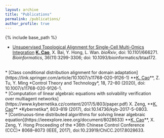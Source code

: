 ```yaml
---
layout: archive
title: "Publications"
permalink: /publications/
author_profile: true
---
```


{% include base_path %}

* [Unsupervised Topological Alignment for Single-Cell Multi-Omics Integration](https://academic.oup.com/bioinformatics/article/36/Supplement_1/i48/5870490)
**<u>K. Cao</u>**, X. Bai, Y. Hong, L. Wan.
*bioRxiv*, doi: 10.1101/666271.
*Bioinformatics*, 36(11):3299-3306; doi: 10.1093/bioinformatics/btaa172.
 <br>
* [Class conditional distribution alignment for domain adaptation](https://link.springer.com/article/10.1007/s11768-020-9126-1)
**<u>K. Cao</u>**, Z. Tu, Y. Ming
*Control Theory and Technology*, 18, 72–80 (2020), doi: 10.1007/s11768-020-9126-1.
  <br>
* [Computation of linear algebraic equations with solvability verification over multiagent networks](https://www.kybernetika.cz/content/2017/5/803/paper.pdf)
X. Zeng, **<u>K. Cao</u>**
*Kybernetika*, 803–819 (2017), doi:10.14736/kyb-2017-5-0803.
  <br>
* [Continuous-time distributed algorithms for solving linear algebraic
equation](https://ieeexplore.ieee.org/document/8028633)
**<u>K. Cao</u>**, X. Zeng, Y. Hong
Proceeding of the *36th Chinese Control Conference (CCC)* 8068–8073 (IEEE, 2017), doi:10.23919/ChiCC.2017.8028633.